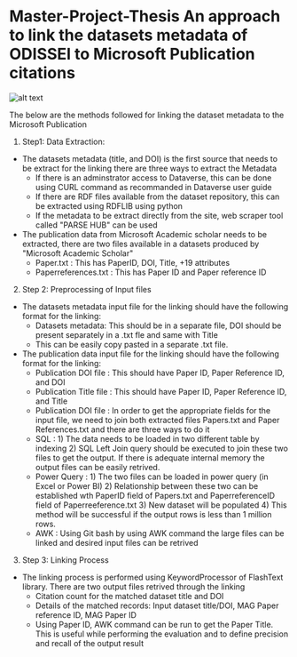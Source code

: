 # Master-Project-Thesis An approach to link the datasets metadata of ODISSEI to Microsoft Publication citations

![alt text](https://github.com/spatil741/Master-Project-Thesis/commit/1ede480b5f76fc2c62ff8712383222dd7ace7157)

The below are the methods followed for linking the dataset metadata to the Microsoft Publication
1) Step1: Data Extraction:
* The datasets metadata (title, and DOI) is the first source that needs to be extract for the linking there are three ways to extract the Metadata
  * If there is an adminstrator access to Dataverse, this can be done using CURL command as recommanded in Dataverse user guide
  * If there are RDF files available from the dataset repository, this can be extracted using RDFLIB using python
  * If the metadata to be extract directly from the site, web scraper tool called "PARSE HUB" can be used
 * The publication data from Microsoft Academic scholar needs to be extracted, there are two files available in a datasets produced by "Microsoft Academic Scholar"
    * Paper.txt : This has PaperID, DOI, Title, +19 attributes
    * Paperreferences.txt : This has Paper ID and Paper reference ID
    
2) Step 2: Preprocessing of Input files
* The datasets metadata input file for the linking should have the following format for the linking:
  * Datasets metadata: This should be in a separate file, DOI should be present separately in a .txt fle and same with Title
  * This can be easily copy pasted in a separate .txt file.
 * The publication data input file for the linking should have the following format for the linking:
    * Publication DOI file : This should have Paper ID, Paper Reference ID, and DOI
    * Publication Title file : This should have Paper ID, Paper Reference ID, and Title
    * Publication DOI file : In order to get the appropriate fields for the input file, we need to join both extracted files Papers.txt and Paper References.txt and there are three ways to do it
    * SQL : 1) The data needs to be loaded in two different table by indexing 2) SQL Left Join query should be executed to join these two files to get the output. If there is adequate internal memory the output files can be easily retrived.
    * Power Query : 1) The two files can be loaded in power query (in Excel or Power BI) 2) Relationship between these two can be established wth PaperID field of Papers.txt and PaperreferenceID field of Paperreeference.txt 3) New dataset will be populated 4) This method will be successful if the output rows is less than 1 million rows.
    * AWK : Using Git bash by using AWK command the large files can be linked and desired input files can be retrived
    
3) Step 3: Linking Process
* The linking process is performed using KeywordProcessor of FlashText library. There are two output files retrived through the linking
  * Citation count for the matched dataset title and DOI
  * Details of the matched records: Input dataset title/DOI, MAG Paper reference ID, MAG Paper ID
  * Using Paper ID, AWK command can be run to get the Paper Title. This is useful while performing the evaluation and to define precision and recall of the output result
